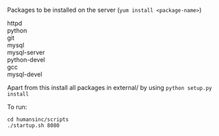 Packages to be installed on the server (`yum install <package-name>`)

httpd  
python  
git  
mysql  
mysql-server    
python-devel  
gcc  
mysql-devel  

Apart from this install all packages in external/ by using `python setup.py install`

To run:

    cd humansinc/scripts
    ./startup.sh 8080

